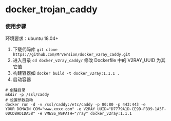 # docker_trojan_caddy

### 使用步骤
环境要求：ubuntu 18.04+
1. 下载代码库 `git clone https://github.com/MrVersion/docker_v2ray_caddy.git`
2. 进入目录 `cd docker_v2ray_caddy/` 修改 Dockerfile 中的 V2RAY_UUID 为其它值
3. 构建容器如 `docker build -t docker_v2ray:1.1.1 .`
4. 启动容器 
```
# 创建目录
mkdir -p /ssl/caddy
# 设置参数启动
docker run -d -v /ssl/caddy:/etc/caddy -p 80:80 -p 443:443 -e YOUR_DOMAIN_COM="www.xxxx.com" -e V2RAY_UUID="D7779A1D-CE9D-FB99-1A5F-0DCDB9D1DA58" -e VMESS_WSPATH="/ray" docker_v2ray:1.1.1
```



